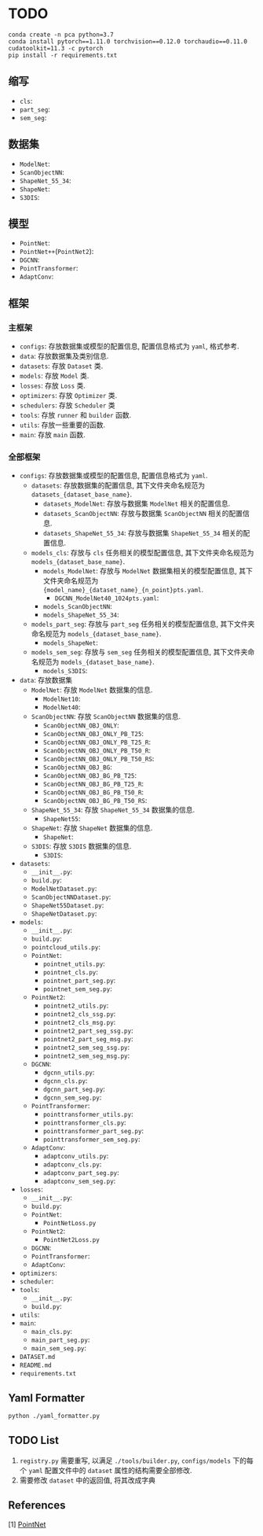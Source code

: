 # TODO

```
conda create -n pca python=3.7
conda install pytorch==1.11.0 torchvision==0.12.0 torchaudio==0.11.0 cudatoolkit=11.3 -c pytorch
pip install -r requirements.txt
```

## 缩写

- `cls`:
- `part_seg`:
- `sem_seg`:

## 数据集

- `ModelNet`:
- `ScanObjectNN`:
- `ShapeNet_55_34`:
- `ShapeNet`:
- `S3DIS`:

## 模型

- `PointNet`:
- `PointNet++`(`PointNet2`):
- `DGCNN`:
- `PointTransformer`:
- `AdaptConv`:

## 框架

### 主框架

- `configs`: 存放数据集或模型的配置信息, 配置信息格式为 `yaml`, 格式参考.
- `data`: 存放数据集及类别信息.
- `datasets`: 存放 `Dataset` 类.
- `models`: 存放 `Model` 类.
- `losses`: 存放 `Loss` 类.
- `optimizers`: 存放 `Optimizer` 类.
- `schedulers`: 存放 `Scheduler` 类
- `tools`: 存放 `runner` 和 `builder` 函数.
- `utils`: 存放一些重要的函数.
- `main`: 存放 `main` 函数.

### 全部框架

- `configs`: 存放数据集或模型的配置信息, 配置信息格式为 `yaml`.
  - `datasets`: 存放数据集的配置信息, 其下文件夹命名规范为 `datasets_{dataset_base_name}`.
    - `datasets_ModelNet`: 存放与数据集 `ModelNet` 相关的配置信息.
    - `datasets_ScanObjectNN`: 存放与数据集 `ScanObjectNN` 相关的配置信息.
    - `datasets_ShapeNet_55_34`: 存放与数据集 `ShapeNet_55_34` 相关的配置信息.
  - `models_cls`: 存放与 `cls` 任务相关的模型配置信息, 其下文件夹命名规范为 `models_{dataset_base_name}`.
    - `models_ModelNet`: 存放与 `ModelNet` 数据集相关的模型配置信息, 其下文件夹命名规范为 `{model_name}_{dataset_name}_{n_point}pts.yaml`.
      - `DGCNN_ModelNet40_1024pts.yaml`:
    - `models_ScanObjectNN`:
    - `models_ShapeNet_55_34`:
  - `models_part_seg`: 存放与 `part_seg` 任务相关的模型配置信息, 其下文件夹命名规范为 `models_{dataset_base_name}`.
    - `models_ShapeNet`:
  - `models_sem_seg`: 存放与 `sem_seg` 任务相关的模型配置信息, 其下文件夹命名规范为 `models_{dataset_base_name}`.
    - `models_S3DIS`:
- `data`: 存放数据集
  - `ModelNet`: 存放 `ModelNet` 数据集的信息.
    - `ModelNet10`:
    - `ModelNet40`:
  - `ScanObjectNN`: 存放 `ScanObjectNN` 数据集的信息.
    - `ScanObjectNN_OBJ_ONLY`:
    - `ScanObjectNN_OBJ_ONLY_PB_T25`:
    - `ScanObjectNN_OBJ_ONLY_PB_T25_R`:
    - `ScanObjectNN_OBJ_ONLY_PB_T50_R`:
    - `ScanObjectNN_OBJ_ONLY_PB_T50_RS`:
    - `ScanObjectNN_OBJ_BG`:
    - `ScanObjectNN_OBJ_BG_PB_T25`:
    - `ScanObjectNN_OBJ_BG_PB_T25_R`:
    - `ScanObjectNN_OBJ_BG_PB_T50_R`:
    - `ScanObjectNN_OBJ_BG_PB_T50_RS`:
  - `ShapeNet_55_34`: 存放 `ShapeNet_55_34` 数据集的信息.
    - `ShapeNet55`:
  - `ShapeNet`: 存放 `ShapeNet` 数据集的信息.
    - `ShapeNet`:
  - `S3DIS`: 存放 `S3DIS` 数据集的信息.
    - `S3DIS`:
- `datasets`:
  - `__init__.py`:
  - `build.py`:
  - `ModelNetDataset.py`:
  - `ScanObjectNNDataset.py`:
  - `ShapeNet55Dataset.py`:
  - `ShapeNetDataset.py`:
- `models`:
  - `__init__.py`:
  - `build.py`:
  - `pointcloud_utils.py`:
  - `PointNet`:
    - `pointnet_utils.py`:
    - `pointnet_cls.py`:
    - `pointnet_part_seg.py`:
    - `pointnet_sem_seg.py`:
  - `PointNet2`:
    - `pointnet2_utils.py`:
    - `pointnet2_cls_ssg.py`:
    - `pointnet2_cls_msg.py`:
    - `pointnet2_part_seg_ssg.py`:
    - `pointnet2_part_seg_msg.py`:
    - `pointnet2_sem_seg_ssg.py`:
    - `pointnet2_sem_seg_msg.py`:
  - `DGCNN`:
    - `dgcnn_utils.py`:
    - `dgcnn_cls.py`:
    - `dgcnn_part_seg.py`:
    - `dgcnn_sem_seg.py`:
  - `PointTransformer`:
    - `pointtransformer_utils.py`:
    - `pointtransformer_cls.py`:
    - `pointtransformer_part_seg.py`:
    - `pointtransformer_sem_seg.py`:
  - `AdaptConv`:
    - `adaptconv_utils.py`:
    - `adaptconv_cls.py`:
    - `adaptconv_part_seg.py`:
    - `adaptconv_sem_seg.py`:
- `losses`:
  - `__init__.py`:
  - `build.py`:
  - `PointNet`:
    - `PointNetLoss.py`
  - `PointNet2`:
    - `PointNet2Loss.py`
  - `DGCNN`:
  - `PointTransformer`:
  - `AdaptConv`:
- `optimizers`:
- `scheduler`:
- `tools`:
  - `__init__.py`:
  - `build.py`:
- `utils`:
- `main`:
  - `main_cls.py`:
  - `main_part_seg.py`:
  - `main_sem_seg.py`:
- `DATASET.md`
- `README.md`
- `requirements.txt`

## Yaml Formatter

```bash
python ./yaml_formatter.py
```

## TODO List

1. `registry.py` 需要重写, 以满足 `./tools/builder.py`, `configs/models` 下的每个 `yaml` 配置文件中的 `dataset` 属性的结构需要全部修改.
2. 需要修改 `dataset` 中的返回值, 将其改成字典



## References

[1] [PointNet](https://arxiv.org/abs/1612.00593)
